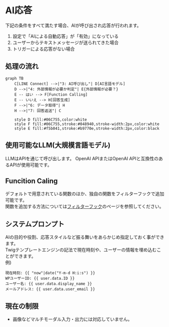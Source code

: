 # AI応答
下記の条件をすべて満たす場合、AIが呼び出され応答が行われます。
1. 設定で「AIによる自動応答」が「有効」になっている
1. ユーザーからテキストメッセージが送られてきた場合
1. トリガーによる応答がない場合
## 処理の流れ
```mermaid
graph TB
    C[LINE Connect] -->|"3: AI呼び出し"| D[AI言語モデル]
    D -->|"4: 外部情報が必要か判定"| E{外部情報が必要？}
    E -- はい --> F[Function Calling]
    E -- いいえ --> H[回答生成]
    F -->|"6: データ取得"| H
    H -->|"7: 回答返送"| C

    style D fill:#06C755,color:white
    style F fill:#06C755,stroke:#048940,stroke-width:2px,color:white
    style E fill:#f5b041,stroke:#b9770e,stroke-width:2px,color:black
```

## 使用可能なLLM(大規模言語モデル)
LLMはAPIを通じて呼び出します。
OpenAI APIまたはOpenAI APIと互換性のあるAPIが使用可能です。

## Funcition Caling
デフォルトで用意されている関数のほか、独自の関数をフィルターフックで追加可能です。  
関数を追加する方法については[フィルターフック](./filter.md)のページを参照してください。

## システムプロンプト
AIの目的や役割、応答スタイルなど振る舞いをあらかじめ指定しておく事ができます。  
Twigテンプレートエンジンの記法で現在時刻や、ユーザーの情報を埋め込むことができます。  
例)
```
現在時刻: {{ "now"|date("Y-m-d H:i:s") }}
WPユーザーID: {{ user.data.ID }}
ユーザー名: {{ user.data.display_name }}
メールアドレス: {{ user.data.user_email }}
```

## 現在の制限
- 画像などマルチモーダル入力・出力には対応していません。